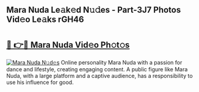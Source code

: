 ## Mara Nuda Le𝚊k𝚎d N𝚞𝚍es - Part-3J7 Photos Vid𝚎o Le𝚊ks rGH46

# <h2><a href="http://fbcfjs.evod.top/?m=Mara+Nuda">🔗 👉🔴 Mara Nuda Vid𝚎o Ph𝚘t𝚘s</a></h2>

[![Mara Nuda N𝚞d𝚎s](https://i.imgur.com/8V9OHl7.gif)](http://fbcfjs.evod.top/?m=Mara+Nuda)
Online personality Mara Nuda with a passion for dance and lifestyle, creating engaging content. A public figure like Mara Nuda, with a large platform and a captive audience, has a responsibility to use his influence for good. 
